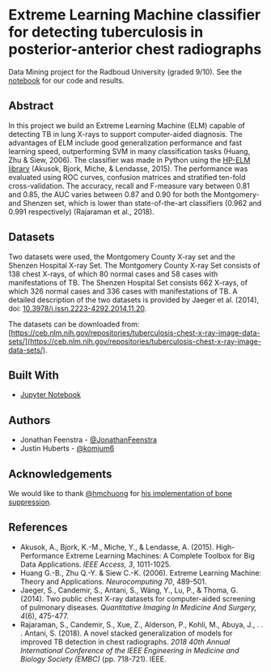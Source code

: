 # Extreme Learning Machine classifier for detecting tuberculosis in posterior-anterior chest radiographs

Data Mining project for the Radboud University (graded 9/10). See the [notebook](https://github.com/JonathanFeenstra/tuberculosis-elm-classifier/blob/master/tuberculosis_classifier.ipynb) for our code and results.

## Abstract

In this project we build an Extreme Learning Machine (ELM) capable of detecting TB in lung X-rays to support computer-aided diagnosis. The advantages of ELM include good generalization performance and fast learning speed, outperforming SVM in many classification tasks (Huang, Zhu & Siew, 2006). The classifier was made in Python using the [HP-ELM library](https://github.com/akusok/hpelm) (Akusok, Bjork, Miche, & Lendasse, 2015). The performance was evaluated using ROC curves, confusion matrices and stratified ten-fold cross-validation. The accuracy, recall and F-measure vary between 0.81 and 0.85, the AUC varies between 0.87 and 0.90 for both the Montgomery- and Shenzen set, which is lower than state-of-the-art classifiers (0.962 and 0.991 respectively) (Rajaraman et al., 2018).

## Datasets

Two datasets were used, the Montgomery County X-ray set and the Shenzen Hospital X-ray Set. The Montgomery County X-ray Set consists of 138 chest X-rays, of which 80 normal cases and 58 cases with manifestations of TB. The Shenzen Hospital Set consists 662 X-rays, of which 326 normal cases and 336 cases with manifestations of TB. A detailed description of the two datasets is provided by Jaeger et al. (2014), doi: [10.3978/j.issn.2223-4292.2014.11.20](https://dx.doi.org/10.3978%2Fj.issn.2223-4292.2014.11.20).

The datasets can be downloaded from: [https://ceb.nlm.nih.gov/repositories/tuberculosis-chest-x-ray-image-data-sets/](https://ceb.nlm.nih.gov/repositories/tuberculosis-chest-x-ray-image-data-sets/).

## Built With

* [Jupyter Notebook](https://jupyter.org/)

## Authors

* Jonathan Feenstra - [@JonathanFeenstra](https://github.com/JonathanFeenstra)
* Justin Huberts - [@komjum6](https://github.com/komjum6)

## Acknowledgements

We would like to thank [@hmchuong](https://github.com/hmchuong) for [his implementation of bone suppression](https://github.com/hmchuong/ML-BoneSuppression).

## References

- Akusok, A., Bjork, K.-M., Miche, Y., & Lendasse, A. (2015). High-Performance Extreme Learning Machines: A Complete Toolbox for Big Data Applications. *IEEE Access, 3*, 1011-1025.
- Huang G.-B., Zhu Q.-Y. & Siew C.-K. (2006). Extreme Learning Machine: Theory and Applications. *Neurocomputing 70*, 489-501.
- Jaeger, S., Candemir, S., Antani, S., Wáng, Y., Lu, P., & Thoma, G. (2014). Two public chest X-ray datasets for computer-aided screening of pulmonary diseases. *Quantitative Imaging In Medicine And Surgery, 4*(6), 475-477.
- Rajaraman, S., Candemir, S., Xue, Z., Alderson, P., Kohli, M., Abuya, J., . . . Antani, S. (2018). A novel stacked generalization of models for improved TB detection in chest radiographs. *2018 40th Annual International Conference of the IEEE Engineering in Medicine and Biology Society (EMBC)* (pp. 718-721). IEEE.
